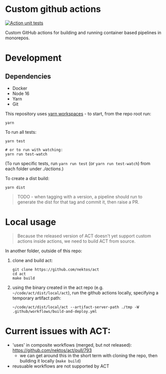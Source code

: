 # Custom github actions
[![Action unit tests](https://github.com/rdrdog/gh-custom-actions/actions/workflows/validate-actions.yml/badge.svg)](https://github.com/rdrdog/gh-custom-actions/actions/workflows/validate-actions.yml)

Custom GitHub actions for building and running container based pipelines in monorepos.

# Development

## Dependencies
- Docker
- Node 16
- Yarn
- Git

This repository uses [yarn workspaces](https://classic.yarnpkg.com/lang/en/docs/workspaces/) - to start, from the repo root run:
```
yarn
```

To run all tests:
```
yarn test

# or to run with watching:
yarn run test-watch
```

(To run specific tests, run `yarn run test` (or `yarn run test-watch`) from each folder under _./actions_.)


To create a dist build:
```
yarn dist
```

> TODO - when tagging with a version, a pipeline should run to generate the dist for that tag and commit it, then raise a PR.

# Local usage
> Because the released version of ACT doesn't yet support custom actions inside actions, we need to build ACT from source.

In another folder, outside of this repo:
1. clone and build act:
    ```
    git clone https://github.com/nektos/act
    cd act
    make build
    ```
1. using the binary created in the act repo (e.g. `~/code/act/dist/local/act`), run the github actions locally, specifying a temporary artifact path:
    ```
    ~/code/act/dist/local/act --artifact-server-path ./tmp -W .github/workflows/build-and-deploy.yml
    ```

# Current issues with ACT:
- 'uses' in composite workflows (merged, but not released): https://github.com/nektos/act/pull/793
  - we can get around this in the short term with cloning the repo, then building it locally (`make build`)
- reusuable workflows are not supported by ACT
